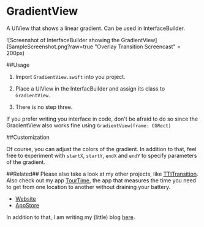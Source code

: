 # GradientView
A UIView that shows a linear gradient. Can be used in InterfaceBuilder.

![Screenshot of InterfaceBuilder showing the GradientView](SampleScreenshot.png?raw=true "Overlay Transition Screencast"  = 200px) 


##Usage
1. Import ```GradientView.swift``` into you project.

2. Place a UIView in the InterfacBuilder and assign its class to ```GradientView```.

3. There is no step three.

If you prefer writing you interface in code, don't be afraid to do so since the GradientView also works fine using ```GradientView(frame: CGRect)```


##Customization

Of course, you can adjust the colors of the gradient.
In addition to that, feel free to experiment with ```startX```, ```startY```, ```endX``` and ```endY``` to specify parameters of the gradient.


##Related##
Please also take a look at my other projects, like [TTITransition](https://github.com/Tantalum73/TTITransition).
Also check out my app [TourTime](https://anerma.de/TourTime/), the app that measures the time you need to get from one location to another without draining your battery.

- [Website](https://anerma.de/TourTime/)
- [AppStore](https://itunes.apple.com/app/id848979893)

In addition to that, I am writing my (little) blog [here](https://anerma.de).